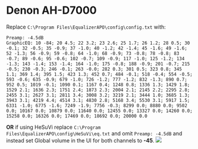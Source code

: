 # Denon AH-D7000
Replace `C:\Program Files\EqualizerAPO\config\config.txt` with:
```
Preamp: -4.5dB
GraphicEQ: 10 -84; 20 4.5; 22 3.2; 23 2.6; 25 1.7; 26 1.2; 28 0.5; 30 -0.1; 32 -0.5; 35 -0.9; 37 -1.0; 40 -1.2; 42 -1.4; 45 -1.6; 49 -1.6; 52 -1.3; 56 -0.9; 59 -0.8; 64 -1.0; 68 -0.9; 73 -0.8; 78 -0.8; 83 -0.7; 89 -0.6; 95 -0.6; 102 -0.7; 109 -0.9; 117 -1.0; 125 -1.2; 134 -1.3; 143 -1.4; 153 -1.4; 164 -1.0; 175 -0.8; 188 -0.9; 201 -0.7; 215 -0.5; 230 -0.3; 246 -0.1; 263 -0.0; 282 0.3; 301 0.5; 323 0.8; 345 1.1; 369 1.4; 395 1.5; 423 1.3; 452 0.7; 484 -0.1; 518 -0.4; 554 -0.5; 593 -0.6; 635 -0.9; 679 -1.0; 726 -1.2; 777 -1.2; 832 -1.3; 890 0.7; 952 0.5; 1019 -0.1; 1090 0.1; 1167 0.4; 1248 0.8; 1336 1.3; 1429 1.8; 1529 2.1; 1636 2.3; 1751 2.4; 1873 2.3; 2004 2.1; 2145 2.2; 2295 2.8; 2455 3.1; 2627 3.1; 2811 3.4; 3008 3.2; 3219 2.1; 3444 1.0; 3685 1.3; 3943 3.1; 4219 4.4; 4514 3.1; 4830 2.8; 5168 3.4; 5530 3.1; 5917 1.5; 6331 -1.0; 6775 -1.6; 7249 -1.9; 7756 -0.3; 8299 0.0; 8880 0.0; 9502 0.0; 10167 0.0; 10879 0.0; 11640 0.0; 12455 0.0; 13327 0.0; 14260 0.0; 15258 0.0; 16326 0.0; 17469 0.0; 18692 0.0; 20000 0.0
```
**OR** if using HeSuVi replace `C:\Program Files\EqualizerAPO\config\HeSuVi\eq.txt` and omit `Preamp: -4.5dB` and instead set Global volume in the UI for both channels to **-45**.
![](https://raw.githubusercontent.com/jaakkopasanen/AutoEq/master/results/Innerfidelity%202017/headphoncecom/onear/Denon%20AH-D7000/Denon%20AH-D7000.png)